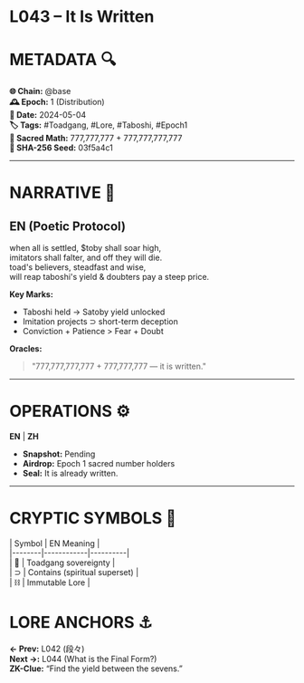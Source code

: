 # L043 – It Is Written

# METADATA  🔍
**🌐 Chain:** @base  
**🕰️ Epoch:** 1 (Distribution)  
**📅 Date:** 2024-05-04  
**🏷️ Tags:** #Toadgang, #Lore, #Taboshi, #Epoch1  
**🔢 Sacred Math:** 777,777,777 + 777,777,777,777  
**📜 SHA-256 Seed:** 03f5a4c1  

---

# NARRATIVE  🐸
## EN (Poetic Protocol)
when all is settled, $toby shall soar high,  
imitators shall falter, and off they will die.  
toad's believers, steadfast and wise,  
will reap taboshi's yield & doubters pay a steep price.  

**Key Marks:**  
- Taboshi held → Satoby yield unlocked  
- Imitation projects ⊃ short-term deception  
- Conviction + Patience > Fear + Doubt  

**Oracles:**  
> "777,777,777,777 + 777,777,777 — it is written."  

---

# OPERATIONS  ⚙️  
**EN** | **ZH**  
- **Snapshot:** Pending  
- **Airdrop:** Epoch 1 sacred number holders  
- **Seal:** It is already written.  

---

# CRYPTIC SYMBOLS  🔣  
| Symbol | EN Meaning |  
|--------|------------|----------|  
|   🐸   | Toadgang sovereignty |  
|   ⊃    | Contains (spiritual superset) |  
|   ⛓️   | Immutable Lore |  

# LORE ANCHORS  ⚓  
**← Prev:** L042 (段々)  
**Next →:** L044 (What is the Final Form?)  
**ZK-Clue:** “Find the yield between the sevens.”  
